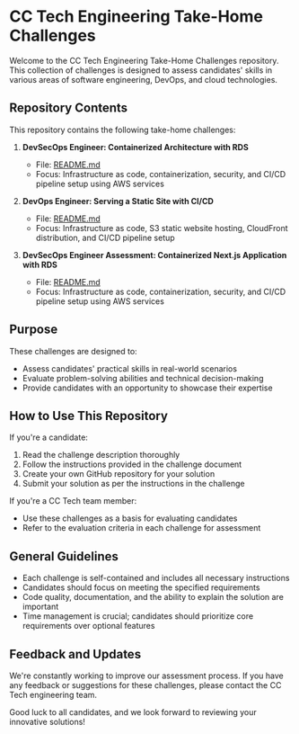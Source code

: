 # CC Tech Engineering Take-Home Challenges

Welcome to the CC Tech Engineering Take-Home Challenges repository. This collection of challenges is designed to assess candidates' skills in various areas of software engineering, DevOps, and cloud technologies.

## Repository Contents

This repository contains the following take-home challenges:

1. **DevSecOps Engineer: Containerized Architecture with RDS**
   - File: [README.md](aws-devops-role.md)
   - Focus: Infrastructure as code, containerization, security, and CI/CD pipeline setup using AWS services

2. **DevOps Engineer: Serving a Static Site with CI/CD**
   - File: [README.md](aws-static-website.md)
   - Focus: Infrastructure as code, S3 static website hosting, CloudFront distribution, and CI/CD pipeline setup
     
3. **DevSecOps Engineer Assessment: Containerized Next.js Application with RDS**
   - File: [README.md](./aws-devops-ecs/README.md)
   - Focus: Infrastructure as code, containerization, security, and CI/CD pipeline setup using AWS services

## Purpose

These challenges are designed to:
- Assess candidates' practical skills in real-world scenarios
- Evaluate problem-solving abilities and technical decision-making
- Provide candidates with an opportunity to showcase their expertise

## How to Use This Repository

If you're a candidate:
1. Read the challenge description thoroughly
2. Follow the instructions provided in the challenge document
3. Create your own GitHub repository for your solution
4. Submit your solution as per the instructions in the challenge

If you're a CC Tech team member:
- Use these challenges as a basis for evaluating candidates
- Refer to the evaluation criteria in each challenge for assessment

## General Guidelines

- Each challenge is self-contained and includes all necessary instructions
- Candidates should focus on meeting the specified requirements
- Code quality, documentation, and the ability to explain the solution are important
- Time management is crucial; candidates should prioritize core requirements over optional features

## Feedback and Updates

We're constantly working to improve our assessment process. If you have any feedback or suggestions for these challenges, please contact the CC Tech engineering team.

Good luck to all candidates, and we look forward to reviewing your innovative solutions!




